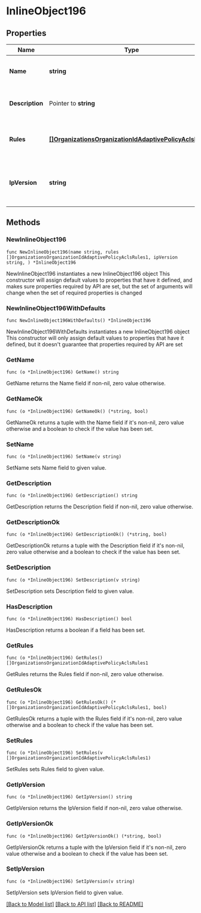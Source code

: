 # InlineObject196

## Properties

Name | Type | Description | Notes
------------ | ------------- | ------------- | -------------
**Name** | **string** | Name of the adaptive policy ACL | 
**Description** | Pointer to **string** | Description of the adaptive policy ACL | [optional] [default to ""]
**Rules** | [**[]OrganizationsOrganizationIdAdaptivePolicyAclsRules1**](OrganizationsOrganizationIdAdaptivePolicyAclsRules1.md) | An ordered array of the adaptive policy ACL rules. | 
**IpVersion** | **string** | IP version of adpative policy ACL. One of: &#39;any&#39;, &#39;ipv4&#39; or &#39;ipv6&#39; | 

## Methods

### NewInlineObject196

`func NewInlineObject196(name string, rules []OrganizationsOrganizationIdAdaptivePolicyAclsRules1, ipVersion string, ) *InlineObject196`

NewInlineObject196 instantiates a new InlineObject196 object
This constructor will assign default values to properties that have it defined,
and makes sure properties required by API are set, but the set of arguments
will change when the set of required properties is changed

### NewInlineObject196WithDefaults

`func NewInlineObject196WithDefaults() *InlineObject196`

NewInlineObject196WithDefaults instantiates a new InlineObject196 object
This constructor will only assign default values to properties that have it defined,
but it doesn't guarantee that properties required by API are set

### GetName

`func (o *InlineObject196) GetName() string`

GetName returns the Name field if non-nil, zero value otherwise.

### GetNameOk

`func (o *InlineObject196) GetNameOk() (*string, bool)`

GetNameOk returns a tuple with the Name field if it's non-nil, zero value otherwise
and a boolean to check if the value has been set.

### SetName

`func (o *InlineObject196) SetName(v string)`

SetName sets Name field to given value.


### GetDescription

`func (o *InlineObject196) GetDescription() string`

GetDescription returns the Description field if non-nil, zero value otherwise.

### GetDescriptionOk

`func (o *InlineObject196) GetDescriptionOk() (*string, bool)`

GetDescriptionOk returns a tuple with the Description field if it's non-nil, zero value otherwise
and a boolean to check if the value has been set.

### SetDescription

`func (o *InlineObject196) SetDescription(v string)`

SetDescription sets Description field to given value.

### HasDescription

`func (o *InlineObject196) HasDescription() bool`

HasDescription returns a boolean if a field has been set.

### GetRules

`func (o *InlineObject196) GetRules() []OrganizationsOrganizationIdAdaptivePolicyAclsRules1`

GetRules returns the Rules field if non-nil, zero value otherwise.

### GetRulesOk

`func (o *InlineObject196) GetRulesOk() (*[]OrganizationsOrganizationIdAdaptivePolicyAclsRules1, bool)`

GetRulesOk returns a tuple with the Rules field if it's non-nil, zero value otherwise
and a boolean to check if the value has been set.

### SetRules

`func (o *InlineObject196) SetRules(v []OrganizationsOrganizationIdAdaptivePolicyAclsRules1)`

SetRules sets Rules field to given value.


### GetIpVersion

`func (o *InlineObject196) GetIpVersion() string`

GetIpVersion returns the IpVersion field if non-nil, zero value otherwise.

### GetIpVersionOk

`func (o *InlineObject196) GetIpVersionOk() (*string, bool)`

GetIpVersionOk returns a tuple with the IpVersion field if it's non-nil, zero value otherwise
and a boolean to check if the value has been set.

### SetIpVersion

`func (o *InlineObject196) SetIpVersion(v string)`

SetIpVersion sets IpVersion field to given value.



[[Back to Model list]](../README.md#documentation-for-models) [[Back to API list]](../README.md#documentation-for-api-endpoints) [[Back to README]](../README.md)


